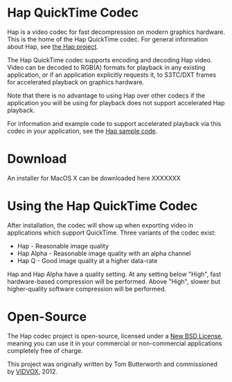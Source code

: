 Hap QuickTime Codec
==========

Hap is a video codec for fast decompression on modern graphics hardware. This is the home of the Hap QuickTime codec. For general information about Hap, see [the Hap project][1].

The Hap QuickTime codec supports encoding and decoding Hap video. Video can be decoded to RGB(A) formats for playback in any existing application, or if an application explicitly requests it, to S3TC/DXT frames for accelerated playback on graphics hardware.

Note that there is no advantage to using Hap over other codecs if the application you will be using for playback does not support accelerated Hap playback.
 
For information and example code to support accelerated playback via this codec in your application, see the [Hap sample code][2].

Download
====

An installer for MacOS X can be downloaded here XXXXXXX

Using the Hap QuickTime Codec
====

After installation, the codec will show up when exporting video in applications which support QuickTime. Three variants of the codec exist:

* Hap - Reasonable image quality
* Hap Alpha - Reasonable image quality with an alpha channel
* Hap Q - Good image quality at a higher data-rate

Hap and Hap Alpha have a quality setting. At any setting below "High", fast hardware-based compression will be performed. Above "High", slower but higher-quality software compression will be performed.

Open-Source
====

The Hap codec project is open-source, licensed under a [New BSD License][3], meaning you can use it in your commercial or non-commercial applications completely free of charge.

This project was originally written by Tom Butterworth and commissioned by [VIDVOX][4], 2012.

[1]: http://github.com/bangnoise/hap
[2]: http://github.com/bangnoise/hap-quicktime-playback-demo
[3]: https://github.com/bangnoise/hap-qt-codec/blob/master/LICENSE
[4]: http://www.vidvox.net
